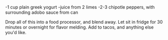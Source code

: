-1 cup plain greek yogurt
-juice from 2 limes
-2-3 chipotle peppers, with surrounding adobo sauce from can

Drop all of this into a food processor, and blend away.  Let sit in fridge for 30 minutes or overnight for flavor melding. Add to tacos, and anything else you'd like.
